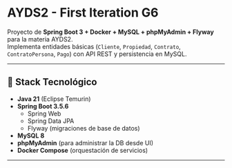 # AYDS2 - First Iteration G6

Proyecto de **Spring Boot 3 + Docker + MySQL + phpMyAdmin + Flyway** para la materia AYDS2.  
Implementa entidades básicas (`Cliente`, `Propiedad`, `Contrato`, `ContratoPersona`, `Pago`) con API REST y persistencia en MySQL.

---

## 🚀 Stack Tecnológico
- **Java 21** (Eclipse Temurin)
- **Spring Boot 3.5.6**
  - Spring Web
  - Spring Data JPA
  - Flyway (migraciones de base de datos)
- **MySQL 8**
- **phpMyAdmin** (para administrar la DB desde UI)
- **Docker Compose** (orquestación de servicios)

---

